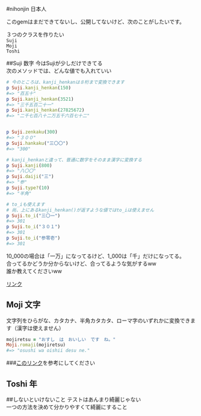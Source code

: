 #nihonjin 日本人

このgemはまだできてないし、公開してないけど、次のことがしたいです。

３つのクラスを作りたい<br/>
`Suji`<br/>
`Moji`<br/>
`Toshi`<br/>

##Suji 数字
今はSujiが少しだけできてる<br/>
次のメソッドでは、どんな値でも入れていい
```ruby
# 今のところは、kanji_henkanは８桁まで変換できます
p Suji.kanji_henkan(150)
#=> "百五十"
p Suji.kanji_henkan(3521)
#=> "三千五百二十一"
p Suji.kanji_henkan(27825672)
#=> "二千七百八十二万五千六百七十二"


p Suji.zenkaku(300)
#=> "３００"
p Suji.hankaku("三〇〇")
#=> "300"

# kanji_henkanと違って、普通に数字をそのまま漢字に変換する
p Suji.kanji(800)
#=> "八〇〇"
p Suji.daiji("三")
#=> "参"
p Suji.type?(10)
#=> "半角"

# to_iも使えます
# 尚、上にあるkanji_henkan()が返すような値ではto_iは使えません
p Suji.to_i("三〇一")
#=> 301
p Suji.to_i("３０１")
#=> 301
p Suji.to_i("参零壱")
#=> 301
```

10_000の場合は「一万」になってるけど、1_000は「千」だけになってる。<br/>
合ってるかどうか分からないけど、合ってるような気がするww<br/>
誰か教えてくださいww<br/>

<a href="http://www.geocities.jp/f9305710/kazu.html">リンク</a>

## Moji 文字
文字列をひらがな、カタカナ、半角カタカタ、ローマ字のいずれかに変換できます（漢字は使えません）<br/>

```ruby
mojiretsu = "おすし　は　おいしい　です　ね。"
Moji.romaji(mojiretsu)
#=> "osushi wa oishii desu ne."
```

###<a href="https://ja.wikipedia.org/wiki/%E5%A4%A7%E5%AD%97_(%E6%95%B0%E5%AD%97)" target="_blank">このリンク</a>を参考にしてください

## Toshi 年

##しないといけないこと
テストはあんまり綺麗じゃない<br/>
一つの方法を決めて分かりやすくて綺麗にすること
